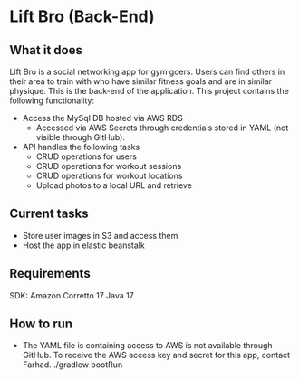# Lift Bro (Back-End)

## What it does
Lift Bro is a social networking app for gym goers. Users can find others in their area to train with who have similar fitness goals and are in similar physique. This is the back-end of the application. This project contains the following functionality:
* Access the MySql DB hosted via AWS RDS
  * Accessed via AWS Secrets through credentials stored in YAML (not visible through GitHub).
* API handles the following tasks
  * CRUD operations for users
  * CRUD operations for workout sessions
  * CRUD operations for workout locations
  * Upload photos to a local URL and retrieve

## Current tasks
* Store user images in S3 and access them
* Host the app in elastic beanstalk

## Requirements
SDK: Amazon Corretto 17 
Java 17


## How to run
* The YAML file is containing access to AWS is not available through GitHub. To receive the AWS access key and secret for this app, contact Farhad.
./gradlew bootRun